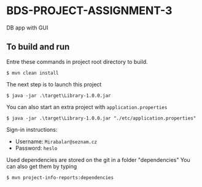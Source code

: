 # BDS-PROJECT-ASSIGNMENT-3
DB app with GUI
## To build and run
Entre these commands in project root directory to build.
```shell
$ mvn clean install
```
The next step is to launch this project
```shell
$ java -jar .\target\Library-1.0.0.jar
```

You can also start an extra project with `application.properties`
```shell
$ java -jar .\target\Library-1.0.0.jar "./etc/application.properties"
```
Sign-in instructions:
- Username: `Mirabalar@seznam.cz`
- Password: `heslo`

Used dependencies are stored on the git in a folder "dependencies"
You can also get them by typing 
```shell
$ mvn project-info-reports:dependencies
```
